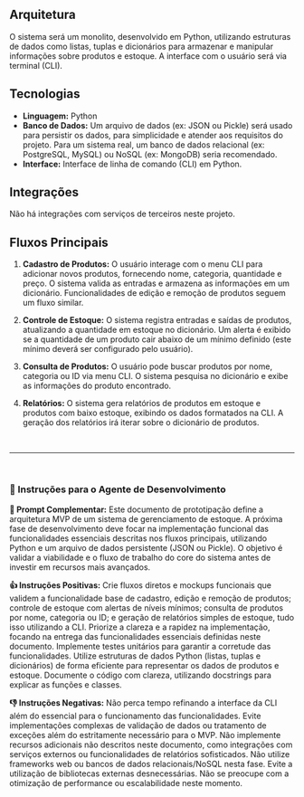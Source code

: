 ## Arquitetura

O sistema será um monolito, desenvolvido em Python, utilizando estruturas de dados como listas, tuplas e dicionários para armazenar e manipular informações sobre produtos e estoque.  A interface com o usuário será via terminal (CLI).

## Tecnologias

* **Linguagem:** Python
* **Banco de Dados:**  Um arquivo de dados (ex: JSON ou Pickle) será usado para persistir os dados, para simplicidade e atender aos requisitos do projeto.  Para um sistema real, um banco de dados relacional (ex: PostgreSQL, MySQL) ou NoSQL (ex: MongoDB) seria recomendado.
* **Interface:** Interface de linha de comando (CLI) em Python.


## Integrações

Não há integrações com serviços de terceiros neste projeto.


## Fluxos Principais

1. **Cadastro de Produtos:** O usuário interage com o menu CLI para adicionar novos produtos, fornecendo nome, categoria, quantidade e preço. O sistema valida as entradas e armazena as informações em um dicionário.  Funcionalidades de edição e remoção de produtos seguem um fluxo similar.

2. **Controle de Estoque:**  O sistema registra entradas e saídas de produtos, atualizando a quantidade em estoque no dicionário.  Um alerta é exibido se a quantidade de um produto cair abaixo de um mínimo definido (este mínimo deverá ser configurado pelo usuário).

3. **Consulta de Produtos:**  O usuário pode buscar produtos por nome, categoria ou ID via menu CLI. O sistema pesquisa no dicionário e exibe as informações do produto encontrado.

4. **Relatórios:** O sistema gera relatórios de produtos em estoque e produtos com baixo estoque, exibindo os dados formatados na CLI.  A geração dos relatórios irá iterar sobre o dicionário de produtos.

<br>
<hr>
<br>

### 🧠 Instruções para o Agente de Desenvolvimento

**📝 Prompt Complementar:**
Este documento de prototipação define a arquitetura MVP de um sistema de gerenciamento de estoque.  A próxima fase de desenvolvimento deve focar na implementação funcional das funcionalidades essenciais descritas nos fluxos principais, utilizando Python e um arquivo de dados persistente (JSON ou Pickle).  O objetivo é validar a viabilidade e o fluxo de trabalho do core do sistema antes de investir em recursos mais avançados.

**👍 Instruções Positivas:**
Crie fluxos diretos e mockups funcionais que validem a funcionalidade base de cadastro, edição e remoção de produtos; controle de estoque com alertas de níveis mínimos; consulta de produtos por nome, categoria ou ID; e geração de relatórios simples de estoque, tudo isso utilizando a CLI. Priorize a clareza e a rapidez na implementação, focando na entrega das funcionalidades essenciais definidas neste documento.  Implemente testes unitários para garantir a corretude das funcionalidades. Utilize estruturas de dados Python (listas, tuplas e dicionários) de forma eficiente para representar os dados de produtos e estoque.  Documente o código com clareza, utilizando docstrings para explicar as funções e classes.

**👎 Instruções Negativas:**
Não perca tempo refinando a interface da CLI além do essencial para o funcionamento das funcionalidades.  Evite implementações complexas de validação de dados ou tratamento de exceções além do estritamente necessário para o MVP.  Não implemente recursos adicionais não descritos neste documento, como integrações com serviços externos ou funcionalidades de relatórios sofisticados.  Não utilize frameworks web ou bancos de dados relacionais/NoSQL nesta fase.  Evite a utilização de bibliotecas externas desnecessárias.  Não se preocupe com a otimização de performance ou escalabilidade neste momento.
